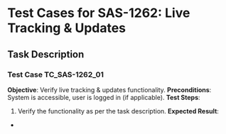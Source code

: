 # Test Cases for SAS-1262: Live Tracking & Updates

## Task Description


### Test Case TC_SAS-1262_01
**Objective**: Verify live tracking & updates functionality.
**Preconditions**: System is accessible, user is logged in (if applicable).
**Test Steps**:
1. Verify the functionality as per the task description.
**Expected Result**:
- 

